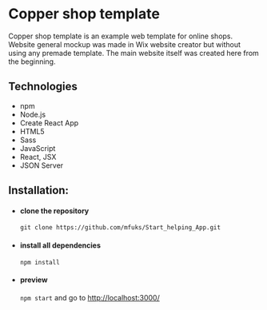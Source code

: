 # Copper shop template

Copper shop template is an example web template for online shops. 
Website general mockup was made in Wix website creator but without using any premade template. 
The main website itself was created here from the beginning.

## Technologies

- npm
- Node.js
- Create React App
- HTML5
- Sass
- JavaScript
- React, JSX
- JSON Server

## Installation:

- #### clone the repository
  `git clone https://github.com/mfuks/Start_helping_App.git`
- #### install all dependencies
  `npm install`
- #### preview
  `npm start` and go to [http://localhost:3000/](http://localhost:3000/)
